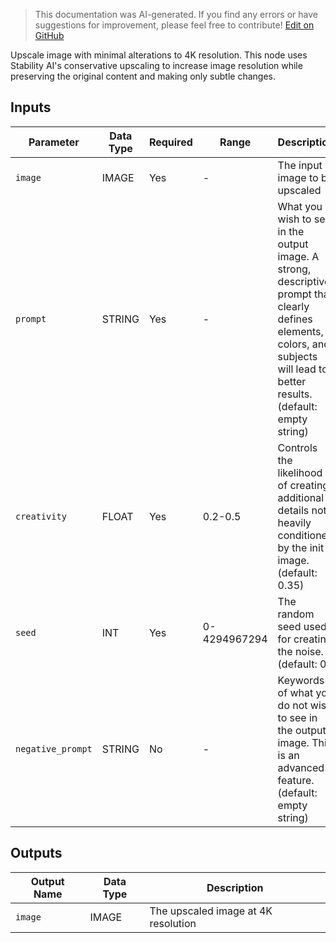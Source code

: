 > This documentation was AI-generated. If you find any errors or have suggestions for improvement, please feel free to contribute! [Edit on GitHub](https://github.com/Comfy-Org/embedded-docs/blob/main/comfyui_embedded_docs/docs/StabilityUpscaleConservativeNode/en.md)

Upscale image with minimal alterations to 4K resolution. This node uses Stability AI's conservative upscaling to increase image resolution while preserving the original content and making only subtle changes.

## Inputs

| Parameter | Data Type | Required | Range | Description |
|-----------|-----------|----------|-------|-------------|
| `image` | IMAGE | Yes | - | The input image to be upscaled |
| `prompt` | STRING | Yes | - | What you wish to see in the output image. A strong, descriptive prompt that clearly defines elements, colors, and subjects will lead to better results. (default: empty string) |
| `creativity` | FLOAT | Yes | 0.2-0.5 | Controls the likelihood of creating additional details not heavily conditioned by the init image. (default: 0.35) |
| `seed` | INT | Yes | 0-4294967294 | The random seed used for creating the noise. (default: 0) |
| `negative_prompt` | STRING | No | - | Keywords of what you do not wish to see in the output image. This is an advanced feature. (default: empty string) |

## Outputs

| Output Name | Data Type | Description |
|-------------|-----------|-------------|
| `image` | IMAGE | The upscaled image at 4K resolution |
